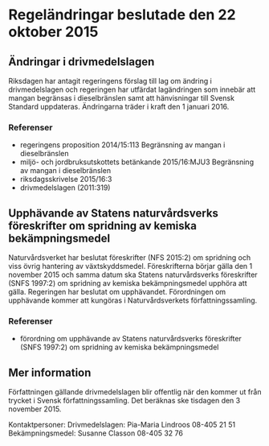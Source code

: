 # Regeländringar beslutade den 22 oktober 2015

## Ändringar i drivmedelslagen

Riksdagen har antagit regeringens förslag till lag om ändring i drivmedelslagen och regeringen har utfärdat lagändringen som innebär att mangan begränsas i dieselbränslen samt att hänvisningar till Svensk Standard uppdateras. Ändringarna träder i kraft den 1 januari 2016\.

### Referenser

* regeringens proposition 2014/15:113 Begränsning av mangan i dieselbränslen
* miljö\- och jordbruksutskottets betänkande 2015/16:MJU3 Begränsning av mangan i dieselbränslen
* riksdagsskrivelse 2015/16:3
* drivmedelslagen (2011:319\)

## Upphävande av Statens naturvårdsverks föreskrifter om spridning av kemiska bekämpningsmedel

Naturvårdsverket har beslutat föreskrifter (NFS 2015:2\) om spridning och viss övrig hantering av växtskyddsmedel. Föreskrifterna börjar gälla den 1 november 2015 och samma datum ska Statens naturvårdsverks föreskrifter (SNFS 1997:2\) om spridning av kemiska bekämpningsmedel upphöra att gälla. Regeringen har beslutat om upphävandet. Förordningen om upphävande kommer att kungöras i Naturvårdsverkets författningssamling.

### Referenser

* förordning om upphävande av Statens naturvårdsverks föreskrifter (SNFS 1997:2\) om spridning av kemiska bekämpningsmedel

## Mer information

Författningen gällande drivmedelslagen blir offentlig när den kommer ut från trycket i Svensk författningssamling. Det beräknas ske tisdagen den 3 november 2015\.

Kontaktpersoner:
Drivmedelslagen: Pia\-Maria Lindroos 08\-405 21 51
Bekämpningsmedel: Susanne Classon 08\-405 32 76
